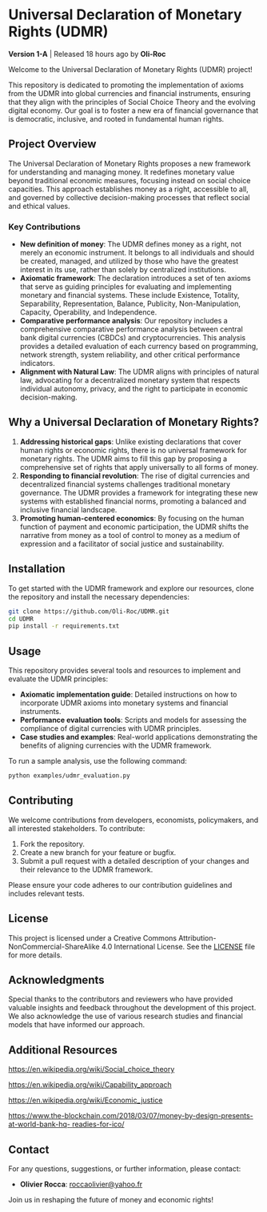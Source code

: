
# Universal Declaration of Monetary Rights (UDMR)

**Version 1-A** | Released 18 hours ago by **Oli-Roc**

Welcome to the Universal Declaration of Monetary Rights (UDMR) project! 

This repository is dedicated to promoting the implementation of axioms from the UDMR into global currencies and financial instruments, ensuring that they align with the principles of Social Choice Theory and the evolving digital economy. Our goal is to foster a new era of financial governance that is democratic, inclusive, and rooted in fundamental human rights.

## Project Overview

The Universal Declaration of Monetary Rights proposes a new framework for understanding and managing money. It redefines monetary value beyond traditional economic measures, focusing instead on social choice capacities. This approach establishes money as a right, accessible to all, and governed by collective decision-making processes that reflect social and ethical values.

### Key Contributions

- **New definition of money**: The UDMR defines money as a right, not merely an economic instrument. It belongs to all individuals and should be created, managed, and utilized by those who have the greatest interest in its use, rather than solely by centralized institutions.
- **Axiomatic framework**: The declaration introduces a set of ten axioms that serve as guiding principles for evaluating and implementing monetary and financial systems. These include Existence, Totality, Separability, Representation, Balance, Publicity, Non-Manipulation, Capacity, Operability, and Independence.
- **Comparative performance analysis**: Our repository includes a comprehensive comparative performance analysis between central bank digital currencies (CBDCs) and cryptocurrencies. This analysis provides a detailed evaluation of each currency based on programming, network strength, system reliability, and other critical performance indicators.
- **Alignment with Natural Law**: The UDMR aligns with principles of natural law, advocating for a decentralized monetary system that respects individual autonomy, privacy, and the right to participate in economic decision-making.

## Why a Universal Declaration of Monetary Rights?

1. **Addressing historical gaps**: Unlike existing declarations that cover human rights or economic rights, there is no universal framework for monetary rights. The UDMR aims to fill this gap by proposing a comprehensive set of rights that apply universally to all forms of money.
2. **Responding to financial revolution**: The rise of digital currencies and decentralized financial systems challenges traditional monetary governance. The UDMR provides a framework for integrating these new systems with established financial norms, promoting a balanced and inclusive financial landscape.
3. **Promoting human-centered economics**: By focusing on the human function of payment and economic participation, the UDMR shifts the narrative from money as a tool of control to money as a medium of expression and a facilitator of social justice and sustainability.

## Installation

To get started with the UDMR framework and explore our resources, clone the repository and install the necessary dependencies:

```bash
git clone https://github.com/Oli-Roc/UDMR.git
cd UDMR
pip install -r requirements.txt
```

## Usage

This repository provides several tools and resources to implement and evaluate the UDMR principles:

- **Axiomatic implementation guide**: Detailed instructions on how to incorporate UDMR axioms into monetary systems and financial instruments.
- **Performance evaluation tools**: Scripts and models for assessing the compliance of digital currencies with UDMR principles.
- **Case studies and examples**: Real-world applications demonstrating the benefits of aligning currencies with the UDMR framework.

To run a sample analysis, use the following command:

```bash
python examples/udmr_evaluation.py
```

## Contributing

We welcome contributions from developers, economists, policymakers, and all interested stakeholders. To contribute:

1. Fork the repository.
2. Create a new branch for your feature or bugfix.
3. Submit a pull request with a detailed description of your changes and their relevance to the UDMR framework.

Please ensure your code adheres to our contribution guidelines and includes relevant tests.

## License

This project is licensed under a Creative Commons Attribution-NonCommercial-ShareAlike 4.0 International License. See the [LICENSE](LICENSE) file for more details.

## Acknowledgments

Special thanks to the contributors and reviewers who have provided valuable insights and feedback throughout the development of this project. We also acknowledge the use of various research studies and financial models that have informed our approach.

## Additional Resources

https://en.wikipedia.org/wiki/Social_choice_theory

https://en.wikipedia.org/wiki/Capability_approach

https://en.wikipedia.org/wiki/Economic_justice

[https://www.the-blockchain.com/2018/03/07/money-by-design-presents-at-world-bank-hq- ](https://www.the-blockchain.com/2018/03/07/money-by-design-presents-at-world-bank-hq-readies-for-ico/)[readies-for-ico/](https://www.the-blockchain.com/2018/03/07/money-by-design-presents-at-world-bank-hq-readies-for-ico/)


## Contact

For any questions, suggestions, or further information, please contact:

- **Olivier Rocca**: roccaolivier@yahoo.fr

Join us in reshaping the future of money and economic rights!
